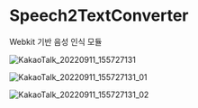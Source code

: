 # Speech2TextConverter

Webkit 기반 음성 인식 모듈

![KakaoTalk_20220911_155727131](https://user-images.githubusercontent.com/86780569/189516075-d774d997-2d6b-4f72-b52a-fdb83c9ba330.jpg)

![KakaoTalk_20220911_155727131_01](https://user-images.githubusercontent.com/86780569/189516078-6dfaf3e1-d05e-4c34-b8e9-d18a452c4d36.jpg)

![KakaoTalk_20220911_155727131_02](https://user-images.githubusercontent.com/86780569/189516079-7a069e7b-d468-4f1b-b198-a877857c488a.jpg)